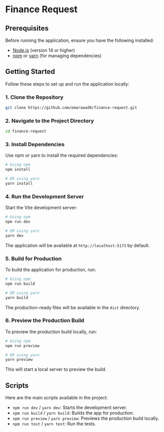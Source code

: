 # Finance Request

## Prerequisites

Before running the application, ensure you have the following installed:

- [Node.js](https://nodejs.org/) (version 14 or higher)
- [npm](https://www.npmjs.com/) or [yarn](https://yarnpkg.com/) (for managing dependencies)

## Getting Started

Follow these steps to set up and run the application locally:

### 1. Clone the Repository

```bash
git clone https://github.com/omarawad0/finance-request.git
```

### 2. Navigate to the Project Directory

```bash
cd finance-request
```

### 3. Install Dependencies

Use npm or yarn to install the required dependencies:

```bash
# Using npm
npm install

# OR using yarn
yarn install
```

### 4. Run the Development Server

Start the Vite development server:

```bash
# Using npm
npm run dev

# OR using yarn
yarn dev
```

The application will be available at `http://localhost:5173` by default.

### 5. Build for Production

To build the application for production, run:

```bash
# Using npm
npm run build

# OR using yarn
yarn build
```

The production-ready files will be available in the `dist` directory.

### 6. Preview the Production Build

To preview the production build locally, run:

```bash
# Using npm
npm run preview

# OR using yarn
yarn preview
```

This will start a local server to preview the build.

## Scripts

Here are the main scripts available in the project:

- `npm run dev` / `yarn dev`: Starts the development server.
- `npm run build` / `yarn build`: Builds the app for production.
- `npm run preview` / `yarn preview`: Previews the production build locally.
- `npm run test` / `yarn test`: Run the tests.
  

